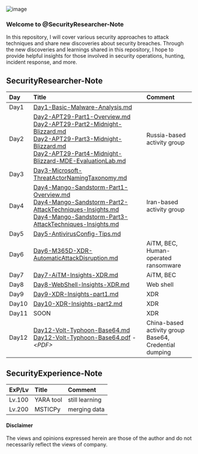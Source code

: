 
![image](https://github.com/LearningKijo/SecurityResearcher-Note/assets/120234772/f372dead-b41c-417a-8d10-f76cde1bcd32)


### Welcome to @SecurityResearcher-Note
In this repository, I will cover various security approaches to attack techniques and share new discoveries about security breaches. Through the new discoveries and learnings shared in this repository, I hope to provide helpful insights  for those involved in security operations, hunting, incident response, and more.

## SecurityResearcher-Note
| Day | Title | Comment |
|:---|:---|:---|
| Day1 | [Day1-Basic-Malware-Analysis.md](https://github.com/LearningKijo/SecurityResearcher-Note/blob/main/SecurityResearcher-Note-Folder/Day01-Basic-Malware-Analysis.md) |  
| Day2 | [Day2-APT29-Part1-Overview.md](https://github.com/LearningKijo/SecurityResearcher-Note/blob/main/SecurityResearcher-Note-Folder/Day02-APT29-Part1-Overview.md)<br> [Day2-APT29-Part2-Midnight-Blizzard.md](https://github.com/LearningKijo/SecurityResearcher-Note/blob/main/SecurityResearcher-Note-Folder/Day02-APT29-Part2-Midnight-Blizzard.md)<br> [Day2-APT29-Part3-Midnight-Blizzard.md](https://github.com/LearningKijo/SecurityResearcher-Note/blob/main/SecurityResearcher-Note-Folder/Day02-APT29-Part3-Midnight-Blizzard.md)<br> [Day2-APT29-Part4-Midnight-Blizzard-MDE-EvaluationLab.md](https://github.com/LearningKijo/SecurityResearcher-Note/blob/main/SecurityResearcher-Note-Folder/Day02-APT29-Part4-Midnight-Blizzard-MDE-EvaluationLab.md)  | Russia-based activity group | 
| Day3 | [Day3-Microsoft-ThreatActorNamingTaxonomy.md](https://github.com/LearningKijo/SecurityResearcher-Note/blob/main/SecurityResearcher-Note-Folder/Day03-Microsoft-ThreatActorNamingTaxonomy.md) | 
| Day4 | [Day4-Mango-Sandstorm-Part1-Overview.md](https://github.com/LearningKijo/SecurityResearcher-Note/blob/main/SecurityResearcher-Note-Folder/Day04-Mango-Sandstorm-Part1-Overview.md) <br> [Day4-Mango-Sandstorm-Part2-AttackTechniques-Insights.md](https://github.com/LearningKijo/SecurityResearcher-Note/blob/main/SecurityResearcher-Note-Folder/Day04-Mango-Sandstorm-Part2-AttackTechniques-Insights.md) <br> [Day4-Mango-Sandstorm-Part3-AttackTechniques-Insights.md](https://github.com/LearningKijo/SecurityResearcher-Note/blob/main/SecurityResearcher-Note-Folder/Day04-Mango-Sandstorm-Part3-AttackTechniques-Insights.md) |  Iran-based activity group |
| Day5 | [Day5-AntivirusConfig-Tips.md](https://github.com/LearningKijo/SecurityResearcher-Note/blob/main/SecurityResearcher-Note-Folder/Day05-AntivirusConfig-Tips.md) |
| Day6 | [Day6-M365D-XDR-AutomaticAttackDisruption.md](https://github.com/LearningKijo/SecurityResearcher-Note/blob/main/SecurityResearcher-Note-Folder/Day06-M365D-XDR-AutomaticAttackDisruption.md) | AiTM, BEC, <br> Human-operated ransomware | 
| Day7 | [Day7-AiTM-Insights-XDR.md](https://github.com/LearningKijo/SecurityResearcher-Note/blob/main/SecurityResearcher-Note-Folder/Day07-AiTM-Insights-XDR.md) | AiTM, BEC |
| Day8 | [Day8-WebShell-Insights-XDR.md](https://github.com/LearningKijo/SecurityResearcher-Note/blob/main/SecurityResearcher-Note-Folder/Day08-WebShell-Insights-XDR.md) | Web shell |
| Day9 | [Day9-XDR-Insights-part1.md](https://github.com/LearningKijo/SecurityResearcher-Note/blob/main/SecurityResearcher-Note-Folder/Day09-XDR-Insights-part1.md)| XDR |
| Day10 | [Day10-XDR-Insights-part2.md](https://github.com/LearningKijo/SecurityResearcher-Note/blob/main/SecurityResearcher-Note-Folder/Day10-XDR-Insights-part2.md) | XDR | 
| Day11 | SOON | XDR | 
| Day12 | [Day12-Volt-Typhoon-Base64.md](https://github.com/LearningKijo/SecurityResearcher-Note/blob/main/SecurityResearcher-Note-Folder/Day12-Volt-Typhoon-Base64.md) <br> [Day12-Volt-Typhoon-Base64.pdf](https://github.com/LearningKijo/SecurityResearcher-Note/blob/main/SecurityResearcher-Note-Folder/Day12-Volt-Typhoon-Base64.pdf) - <*PDF>* | China-based activity group <br> Base64, Credential dumping |

## SecurityExperience-Note
| ExP/Lv |  Title | Comment | 
|:----|:-------|:--------|
| Lv.100  | YARA tool | still learning |
| Lv.200 | MSTICPy   | merging data   |

#### Disclaimer
The views and opinions expressed herein are those of the author and do not necessarily reflect the views of company.
